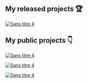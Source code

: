 

<!--
**Vic92548/Vic92548** is a ✨ _special_ ✨ repository because its `README.md` (this file) appears on your GitHub profile.

Here are some ideas to get you started:

- 🔭 I’m currently working on ...
- 🌱 I’m currently learning ...
- 👯 I’m looking to collaborate on ...
- 🤔 I’m looking for help with ...
- 💬 Ask me about ...
- 📫 How to reach me: ...
- 😄 Pronouns: ...
- ⚡ Fun fact: ...
-->

## My released projects 🏆

[![Sans titre 4](https://user-images.githubusercontent.com/22132982/163943424-62f737e2-da24-4999-bdba-c60a8f2b29f0.jpg)](https://steamspy2.firebaseapp.com/)

## My public projects 👇
[![Sans titre 4](https://user-images.githubusercontent.com/22132982/163854458-79d4930d-a74e-4c27-8a88-9419e04818af.jpg)](https://github.com/LazyDB-community/uptime-robot-nodejs)

[![Sans titre 4](https://user-images.githubusercontent.com/22132982/163857243-4ca17792-b354-477c-af67-5bf5f291940e.jpg)](https://github.com/Vic92548/BuckShot_Lang)

[![Sans titre 4](https://user-images.githubusercontent.com/22132982/163853947-b57c44bd-02a5-4857-a83e-b775b67310d7.jpg)](https://github.com/Vic92548/Panau-Life)
